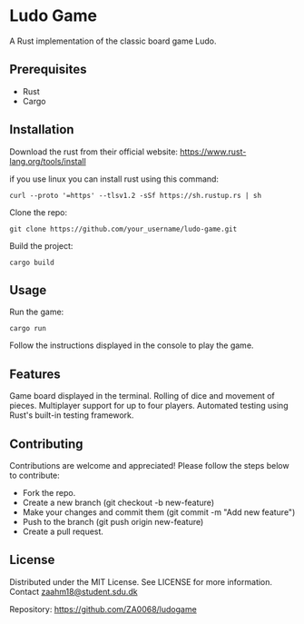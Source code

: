 # Ludo Game

A Rust implementation of the classic board game Ludo.

## Prerequisites

- Rust
- Cargo

## Installation

Download the rust from their official website: <https://www.rust-lang.org/tools/install>

if you use linux you can install rust using this command:

    curl --proto '=https' --tlsv1.2 -sSf https://sh.rustup.rs | sh

Clone the repo:

    git clone https://github.com/your_username/ludo-game.git

Build the project:

    cargo build

## Usage

Run the game:

    cargo run

Follow the instructions displayed in the console to play the game.

## Features

Game board displayed in the terminal. Rolling of dice and movement of pieces. Multiplayer support for up to four players. Automated testing using Rust's built-in testing framework.

## Contributing

Contributions are welcome and appreciated! Please follow the steps below to contribute:

- Fork the repo.
- Create a new branch (git checkout -b new-feature)
- Make your changes and commit them (git commit -m "Add new feature")
- Push to the branch (git push origin new-feature)
- Create a pull request.

## License

Distributed under the MIT License. See LICENSE for more information.
Contact <zaahm18@student.sdu.dk>

Repository: <https://github.com/ZA0068/ludogame>
